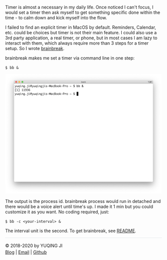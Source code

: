 Timer is almost a necessary in my daily life. 
Once noticed I can't focus, I would set a timer then ask myself to get something specific done within the time - to calm down and kick myself into the flow.

I failed to find an explicit timer in MacOS by default. 
Reminders, Calendar, etc. could be choices but timer is not their main feature.
I could also use a 3rd party application, a real timer, or phone, but in most cases I am lazy to interact with them, which always require more than 3 steps for a timer setup. 
So I wrote [brainbreak](https://github.com/vjyq/brainbreak). 

brainbreak makes me set a timer via command line in one step:
```
$ bb &
```

![demo](demo.png)

The output is the process id. brainbreak process would run in detached and there would be a voice alert until time's up. I made it 1 min but you could customize it as you want. No coding required, just:
```
$ bb -c <your-interval> &
```

The interval unit is the second. To get brainbreak, see [README](https://github.com/vjyq/brainbreak). 

<div style="border-top:1px solid #e1e4e8;padding-top:16px"></div>
<div>© 2018-2020 by YUQING JI</div>
<div style="padding-top:0.3em"><a href="https://vjyq.github.io/en/">Blog</a> | <a href="mailto:yuqing.ji@outlook.com">Email</a> | <a href="https://github.com/vjyq">Github</a></div>